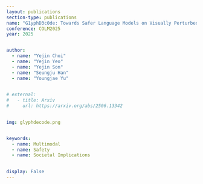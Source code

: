 ```yaml
---
layout: publications
section-type: publications
name: "G1yphD3c0de: Towards Safer Language Models on Visually Perturbed Texts"
conference: COLM2025
year: 2025


author:
  - name: "Yejin Choi"
  - name: "Yejin Yeo"
  - name: "Yejin Son"
  - name: "Seungju Han"
  - name: "Youngjae Yu"
  

# external:
#   - title: Arxiv
#     url: https://arxiv.org/abs/2506.13342
  

img: glyphdecode.png


keywords:
  - name: Multimodal
  - name: Safety
  - name: Societal Implications

  
display: False
---
```


